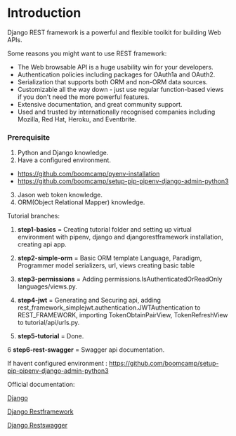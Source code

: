 # Introduction

Django REST framework is a powerful and flexible toolkit for building Web APIs.

Some reasons you might want to use REST framework:

- The Web browsable API is a huge usability win for your developers.
- Authentication policies including packages for OAuth1a and OAuth2.
- Serialization that supports both ORM and non-ORM data sources.
- Customizable all the way down - just use regular function-based views if you don't need the more powerful features.
- Extensive documentation, and great community support.
- Used and trusted by internationally recognised companies including Mozilla, Red Hat, Heroku, and Eventbrite.

### Prerequisite

1. Python and Django knowledge.
2. Have a configured environment.
  - https://github.com/boomcamp/pyenv-installation
  - https://github.com/boomcamp/setup-pip-pipenv-django-admin-python3
3. Jason web token knowledge.
4. ORM(Object Relational Mapper) knowledge.

Tutorial branches:


1. **step1-basics** = Creating tutorial folder and setting up virtual environment with pipenv, django and djangorestframework installation, creating api app.

2. **step2-simple-orm** = Basic ORM template Language, Paradigm, Programmer model serializers, url, views creating basic table

3. **step3-permissions** = Adding permissions.IsAuthenticatedOrReadOnly languages/views.py.

4. **step4-jwt** = Generating and Securing api, adding rest_framework_simplejwt.authentication.JWTAuthentication to REST_FRAMEWORK, importing TokenObtainPairView, TokenRefreshView to tutorial/api/urls.py.

5. **step5-tutorial** = Done.

6 **step6-rest-swagger** = Swagger api documentation.


If havent configured environment : https://github.com/boomcamp/setup-pip-pipenv-django-admin-python3

Official documentation:

[Django](https://www.djangoproject.com/)

[Django Restframework](https://www.django-rest-framework.org/)

[Django Restswagger](https://django-rest-swagger.readthedocs.io/en/latest/)
